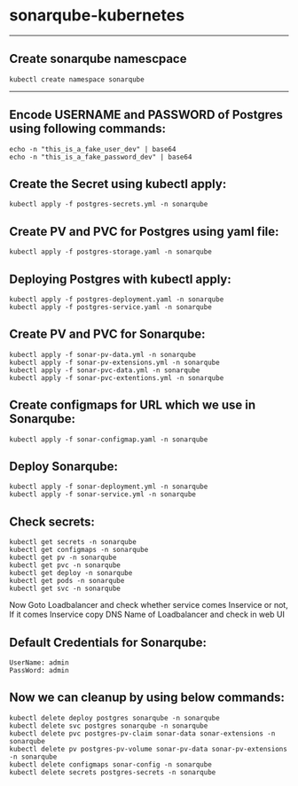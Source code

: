 # sonarqube-kubernetes

-----
Create sonarqube namescpace
-----
    kubectl create namespace sonarqube
-----

Encode USERNAME and PASSWORD of Postgres using following commands:
--------
    echo -n "this_is_a_fake_user_dev" | base64
    echo -n "this_is_a_fake_password_dev" | base64
Create the Secret using kubectl apply:
-------
    kubectl apply -f postgres-secrets.yml -n sonarqube

Create PV and PVC for Postgres using yaml file:
-----
    kubectl apply -f postgres-storage.yaml -n sonarqube

Deploying Postgres with kubectl apply:
-----------
    kubectl apply -f postgres-deployment.yaml -n sonarqube
    kubectl apply -f postgres-service.yaml -n sonarqube

Create PV and PVC for Sonarqube:
-------------
    kubectl apply -f sonar-pv-data.yml -n sonarqube
    kubectl apply -f sonar-pv-extensions.yml -n sonarqube
    kubectl apply -f sonar-pvc-data.yml -n sonarqube
    kubectl apply -f sonar-pvc-extentions.yml -n sonarqube
Create configmaps for URL which we use in Sonarqube:
-------
    kubectl apply -f sonar-configmap.yaml -n sonarqube
Deploy Sonarqube:
-------------
    kubectl apply -f sonar-deployment.yml -n sonarqube
    kubectl apply -f sonar-service.yml -n sonarqube
Check secrets:
-------
    kubectl get secrets -n sonarqube
    kubectl get configmaps -n sonarqube
    kubectl get pv -n sonarqube
    kubectl get pvc -n sonarqube
    kubectl get deploy -n sonarqube
    kubectl get pods -n sonarqube
    kubectl get svc -n sonarqube
    
Now Goto Loadbalancer and check whether service comes Inservice or not, If it comes Inservice copy DNS Name of Loadbalancer and check in web UI

Default Credentials for Sonarqube:
-------
    UserName: admin
    PassWord: admin
    
Now we can cleanup by using below commands:
--------
    kubectl delete deploy postgres sonarqube -n sonarqube
    kubectl delete svc postgres sonarqube -n sonarqube
    kubectl delete pvc postgres-pv-claim sonar-data sonar-extensions -n sonarqube
    kubectl delete pv postgres-pv-volume sonar-pv-data sonar-pv-extensions -n sonarqube
    kubectl delete configmaps sonar-config -n sonarqube
    kubectl delete secrets postgres-secrets -n sonarqube
